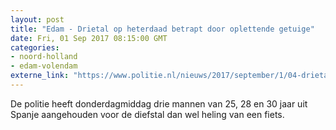 ```yaml
---
layout: post
title: "Edam - Drietal op heterdaad betrapt door oplettende getuige"
date: Fri, 01 Sep 2017 08:15:00 GMT
categories: 
- noord-holland 
- edam-volendam 
externe_link: "https://www.politie.nl/nieuws/2017/september/1/04-drietal-op-heterdaad-betrapt-door-oplettende-getuige.html"
---
```


De politie heeft donderdagmiddag drie mannen van 25, 28 en 30 jaar uit Spanje aangehouden voor de diefstal dan wel heling van een fiets.
